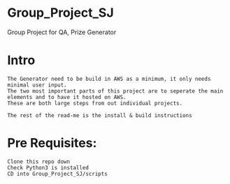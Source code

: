 # Group_Project_SJ
Group Project for QA, Prize Generator

# Intro
    The Generator need to be build in AWS as a minimum, it only needs minimal user input.
    The two most important parts of this project are to seperate the main elements and to have it hosted on AWS.
    These are both large steps from out individual projects.

    The rest of the read-me is the install & build instructions

# Pre Requisites:
    Clone this repo down
    Check Python3 is installed
    CD into Group_Project_SJ/scripts
